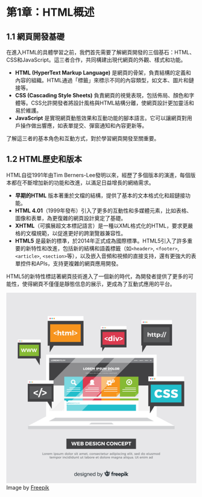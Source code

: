 # 第1章：HTML概述

## 1.1 網頁開發基礎

在進入HTML的具體學習之前，我們首先需要了解網頁開發的三個基石：HTML、CSS和JavaScript。這三者合作，共同構建出現代網頁的外觀、樣式和功能。

- **HTML (HyperText Markup Language)** 是網頁的骨架，負責結構的定義和內容的組織。HTML通過「標籤」來標示不同的內容類型，如文本、圖片和鏈接等。
- **CSS (Cascading Style Sheets)** 負責網頁的視覺表現，包括佈局、顏色和字體等。CSS允許開發者將設計風格與HTML結構分離，使網頁設計更加靈活和易於維護。
- **JavaScript** 是實現網頁動態效果和互動功能的腳本語言。它可以讓網頁對用戶操作做出響應，如表單提交、彈窗通知和內容更新等。

了解這三者的基本角色和互動方式，對於學習網頁開發至關重要。

## 1.2 HTML歷史和版本

HTML自從1991年由Tim Berners-Lee發明以來，經歷了多個版本的演進，每個版本都在不斷增加新的功能和改進，以滿足日益增長的網絡需求。

- **早期的HTML** 版本著重於文檔的結構，提供了基本的文本格式化和超鏈接功能。
- **HTML 4.01**（1999年發布）引入了更多的互動性和多媒體元素，比如表格、圖像和表單，為更復雜的網頁設計奠定了基礎。
- **XHTML**（可擴展超文本標記語言）是一種以XML格式化的HTML，要求更嚴格的文檔規範，以促進更好的跨瀏覽器兼容性。
- **HTML5** 是最新的標準，於2014年正式成為國際標準。HTML5引入了許多重要的新特性和改進，包括新的結構和語義標籤（如`<header>`, `<footer>`, `<article>`, `<section>`等），以及嵌入音頻和視頻的直接支持，還有更強大的表單控件和APIs，支持更複雜的網頁應用開發。

HTML5的新特性標誌著網頁技術進入了一個新的時代，為開發者提供了更多的可能性，使得網頁不僅僅是靜態信息的展示，更成為了互動式應用的平台。

![HTML](images/html.jpg)
Image by <a href="https://www.freepik.com/free-vector/colorful-web-design-concept-with-flat-design_3189862.htm#query=html%20css%20javascript&position=55&from_view=keyword&track=ais&uuid=de6f1637-eac0-4a18-878b-a4680542f740">Freepik</a>